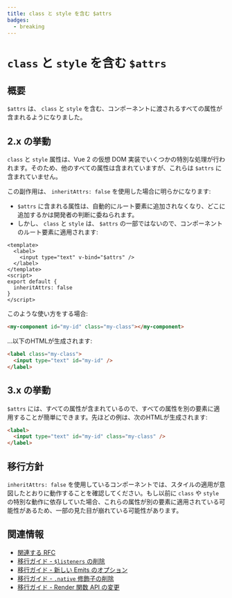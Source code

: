 ```yaml
---
title: class と style を含む $attrs
badges:
  - breaking
---
```


# `class` と `style` を含む `$attrs` <MigrationBadges :badges="$frontmatter.badges" />

## 概要

`$attrs` は、 `class` と `style` を含む、コンポーネントに渡されるすべての属性が含まれるようになりました。

## 2.x の挙動

`class` と `style` 属性は、Vue 2 の仮想 DOM 実装でいくつかの特別な処理が行われます。そのため、他のすべての属性は含まれていますが、これらは `$attrs` に含まれていません。

この副作用は、 `inheritAttrs: false` を使用した場合に明らかになります:

- `$attrs` に含まれる属性は、自動的にルート要素に追加されなくなり、どこに追加するかは開発者の判断に委ねられます。
- しかし、 `class` と `style` は、 `$attrs` の一部ではないので、コンポーネントのルート要素に適用されます:

```vue
<template>
  <label>
    <input type="text" v-bind="$attrs" />
  </label>
</template>
<script>
export default {
  inheritAttrs: false
}
</script>
```

このような使い方をする場合:

```html
<my-component id="my-id" class="my-class"></my-component>
```

...以下のHTMLが生成されます:

```html
<label class="my-class">
  <input type="text" id="my-id" />
</label>
```

## 3.x の挙動

`$attrs` には、すべての属性が含まれているので、すべての属性を別の要素に適用することが簡単にできます。先ほどの例は、次のHTMLが生成されます:

```html
<label>
  <input type="text" id="my-id" class="my-class" />
</label>
```

## 移行方針

`inheritAttrs: false` を使用しているコンポーネントでは、スタイルの適用が意図したとおりに動作することを確認してください。もし以前に `class` や `style` の特別な動作に依存していた場合、これらの属性が別の要素に適用されている可能性があるため、一部の見た目が崩れている可能性があります。

## 関連情報

- [関連する RFC](https://github.com/vuejs/rfcs/blob/master/active-rfcs/0031-attr-fallthrough.md)
- [移行ガイド - `$listeners` の削除](./listeners-removed.md)
- [移行ガイド - 新しい Emits のオプション](./emits-option.md)
- [移行ガイド - `.native` 修飾子の削除](./v-on-native-modifier-removed.md)
- [移行ガイド - Render 関数 API の変更](./render-function-api.md)
